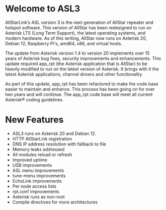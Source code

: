 # Welcome to ASL3

AllStarLink’s ASL version 3 is the next generation of AllStar repeater and hotspot software.  This version of AllStar has been redesigned to run on Asterisk LTS (Long Term Support), the latest operating systems, and modern hardware. As of this writing, AllStar now runs on Asterisk 20, Debian 12, Raspberry Pi's, amd64, x86, and virtual hosts.

The update from Asterisk version 1.4 to version 20 implements over 15 years of Asterisk bug fixes, security improvements and enhancements. This update required app\_rpt (the Asterisk application that is AllStar) to be heavily modified to run on the latest version of Asterisk.  It brings with it the latest Asterisk applications, channel drivers and other functionality.

As part of this update, app\_rpt has been refactored to make the code base easier to maintain and enhance.  This process has been going on for over two years and will continue.  The app\_rpt code base will meet all current Asterisk® coding guidelines.

# New Features

 - ASL3 runs on Asterisk 20 and Debian 12.
 - HTTP AllStarLink registration
 - DNS IP address resolution with fallback to file
 - Memory leaks addressed
 - All modules reload or refresh
 - Improved uptime
 - USB improvements
 - ASL menu improvements
 - tune-menu improvements
 - EchoLink improvements
 - Per node access lists
 - rpt.conf improvements
 - Asterisk runs as non-root
 - Compile directives for more architectures
